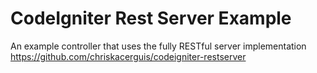 # CodeIgniter Rest Server Example

An example controller that uses the fully RESTful server implementation https://github.com/chriskacerguis/codeigniter-restserver
